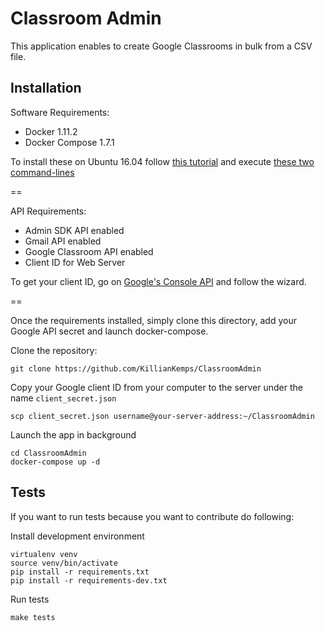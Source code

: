 # Classroom Admin

This application enables to create Google Classrooms in bulk from a CSV file.


## Installation

Software Requirements:
  - Docker 1.11.2
  - Docker Compose 1.7.1

To install these on Ubuntu 16.04 follow [this tutorial](https://www.digitalocean.com/community/tutorials/how-to-install-and-use-docker-on-ubuntu-16-04) and execute [these two command-lines](https://github.com/docker/compose/releases/tag/1.7.1)

==

API Requirements:
  - Admin SDK API enabled
  - Gmail API enabled
  - Google Classroom API enabled
  - Client ID for Web Server

To get your client ID, go on [Google's Console API](https://console.developers.google.com/apis/) and follow the wizard.

==

Once the requirements installed, simply clone this directory, add your Google API secret and launch docker-compose.

Clone the repository:
``` Server
git clone https://github.com/KillianKemps/ClassroomAdmin
```

Copy your Google client ID from your computer to the server under the name `client_secret.json`
``` Computer
scp client_secret.json username@your-server-address:~/ClassroomAdmin
```

Launch the app in background
```
cd ClassroomAdmin
docker-compose up -d
```

## Tests

If you want to run tests because you want to contribute do following:

Install development environment
```
virtualenv venv
source venv/bin/activate
pip install -r requirements.txt
pip install -r requirements-dev.txt
```

Run tests
```
make tests
```
